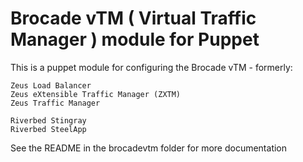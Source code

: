 # Brocade vTM ( Virtual Traffic Manager ) module for Puppet

This is a puppet module for configuring the Brocade vTM - formerly:

	Zeus Load Balancer
	Zeus eXtensible Traffic Manager (ZXTM)
	Zeus Traffic Manager
	
	Riverbed Stingray
	Riverbed SteelApp

See the README in the brocadevtm folder for more documentation

